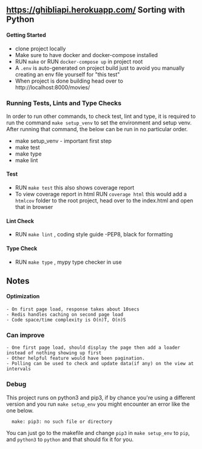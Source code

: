 ## https://ghibliapi.herokuapp.com/ Sorting with Python

#### Getting Started

  - clone project locally
  - Make sure to have docker and docker-compose installed
  - RUN `make` or RUN `docker-compose up` in project root
  - A `.env` is auto-generated on project build just to avoid you manually creating an env file yourself for "this test"
  - When project is done building head over to http://localhost:8000/movies/

### Running Tests, Lints and Type Checks
  In order to run other commands, to check test, lint and type, it is required to run the command `make setup_venv` to set the environment and setup venv. After running that command, the below can be run in no particular order.

  - make setup_venv  - important first step
  - make test
  - make type
  - make lint

#### Test
  - RUN `make test` this also shows coverage report
  - To view coverage report in html RUN `coverage html` this would add a `htmlcov` folder to the root project, head over to the index.html and open that in browser

#### Lint Check
  - RUN `make lint` , coding style guide -PEP8, black for formatting

#### Type Check
  - RUN `make type` , mypy type checker in use

## Notes

  #### Optimization

    - On first page load, response takes about 10secs
    - Redis handles caching on second page load
    - Code space/time complexity is O(n)T, O(n)S

  ### Can improve

    - One first page load, should display the page then add a loader instead of nothing showing up first
    - Other helpful feature would have been pagination.
    - Polling can be used to check and update data(if any) on the view at intervals

### Debug

  This project runs on python3 and pip3, if by chance you're using a different version and you run `make setup_env` you might encounter an error like the one below.

```
  make: pip3: no such file or directory

```

You can just go to the makefile and change `pip3` in `make setup_env` to `pip`, and `python3` to `python` and that should fix it for you.
